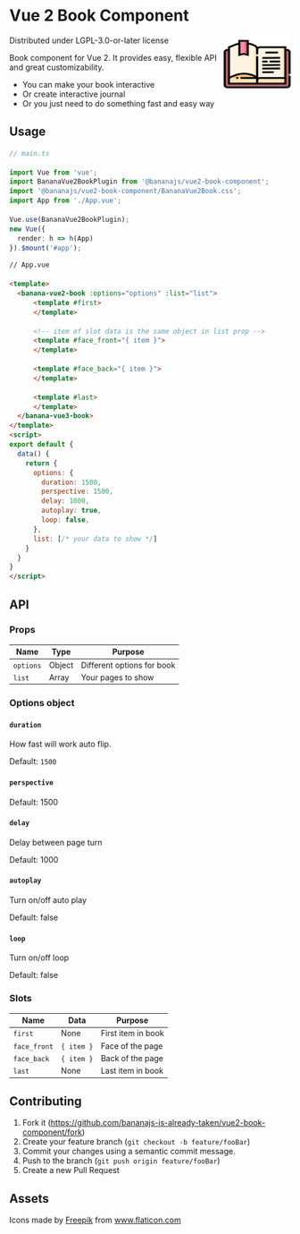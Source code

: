 # Vue 2 Book Component

<img src="logo.svg" align="right"
     alt="Book logo made by Freepik" width="120" height="102">

Distributed under LGPL-3.0-or-later license

Book component for Vue 2. It provides easy, flexible API and great customizability.

- You can make your book interactive
- Or create interactive journal
- Or you just need to do something fast and easy way

## Usage

```ts
// main.ts

import Vue from 'vue';
import BananaVue2BookPlugin from '@bananajs/vue2-book-component';
import '@bananajs/vue2-book-component/BananaVue2Book.css';
import App from './App.vue';

Vue.use(BananaVue2BookPlugin);
new Vue({
  render: h => h(App)
}).$mount('#app');
```

```html
// App.vue

<template>
  <banana-vue2-book :options="options" :list="list">
      <template #first>
      </template>

      <!-- item of slot data is the same object in list prop -->
      <template #face_front="{ item }">
      </template>

      <template #face_back="{ item }">
      </template>

      <template #last>
      </template>
  </banana-vue3-book>
</template>
<script>
export default {
  data() {
    return {
      options: {
        duration: 1500,
        perspective: 1500,
        delay: 1000,
        autoplay: true,
        loop: false,
      },
      list: [/* your data to show */]
    }
  }
}
</script>
```

## API

### Props

| Name      | Type   | Purpose                    |
| --------- | ------ | -------------------------- |
| `options` | Object | Different options for book |
| `list`    | Array  | Your pages to show         |

### Options object

#### `duration`

How fast will work auto flip.

Default: `1500`

#### `perspective`

Default: 1500

#### `delay`

Delay between page turn

Default: 1000

#### `autoplay`

Turn on/off auto play

Default: false

#### `loop`

Turn on/off loop

Default: false

### Slots

| Name         | Data       | Purpose            |
| ------------ | ---------- | ------------------ |
| `first`      | None       | First item in book |
| `face_front` | `{ item }` | Face of the page   |
| `face_back`  | `{ item }` | Back of the page   |
| `last`       | None       | Last item in book  |

## Contributing

1. Fork it (<https://github.com/bananajs-is-already-taken/vue2-book-component/fork>)
2. Create your feature branch (`git checkout -b feature/fooBar`)
3. Commit your changes using a semantic commit message.
4. Push to the branch (`git push origin feature/fooBar`)
5. Create a new Pull Request

## Assets

Icons made by <a href="https://www.flaticon.com/authors/freepik" title="Freepik">Freepik</a> from <a href="https://www.flaticon.com/" title="Flaticon"> www.flaticon.com</a>
